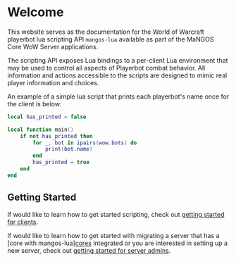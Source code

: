# Welcome

This website serves as the documentation for the World of Warcraft playerbot lua scripting API `mangos-lua` available as part of the MaNGOS Core WoW Server applications.

The scripting API exposes Lua bindings to a per-client Lua environment that may be used to control all aspects of Playerbot combat behavior. All information and actions accessible to the scripts are designed to mimic real player information and choices.

An example of a simple lua script that prints each playerbot's name once for the client is below:

```lua
local has_printed = false

local function main()
    if not has_printed then
        for _, bot in ipairs(wow.bots) do
            print(bot.name)
        end
        has_printed = true
    end
end
```

## Getting Started

If would like to learn how to get started scripting, check out [getting started for clients](getting_started_client).

If would like to learn how to get started with migrating a server that has a [core with mangos-lua][cores](cores) integrated or you are interested in setting up a new server, check out [getting started for server admins](getting_started_server).
